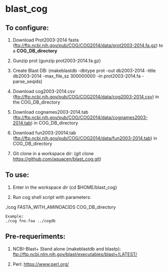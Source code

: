 # blast_cog

## To configure:

1. Download Prot2003-2014 fasta (ftp://ftp.ncbi.nih.gov/pub/COG/COG2014/data/prot2003-2014.fa.gz) to a **COG_DB_directory**

2. Gunzip prot (gunzip prot2003-2014.fa.gz)

3. Create Blast DB: (makeblastdb -dbtype prot -out db2003-2014 -title db2003-2014 -max_file_sz 300000000 -in prot2003-2014.fa -parse_seqids)

4. Download cog2003-2014.csv (ftp://ftp.ncbi.nih.gov/pub/COG/COG2014/data/cog2003-2014.csv) in the COG_DB_directory

5. Download cognames2003-2014.tab (ftp://ftp.ncbi.nih.gov/pub/COG/COG2014/data/cognames2003-2014.tab) in COG_DB_directory

6. Download fun2003-20014.tab (ftp://ftp.ncbi.nih.gov/pub/COG/COG2014/data/fun2003-2014.tab) in COG_DB_directory

7. Git clone in a workspace dir: (git clone https://github.com/aquacen/blast_cog.git)


## To use:

1. Enter in the workspace dir (cd $HOME/blast_cog)

2. Run cog shell script with parameters:

./cog FASTA_WITH_AMINOACIDS COG_DB_directory

    Example:
    ./cog fno.faa ../cogdb


## Pre-requeriments:

1. NCBI-Blast+ Stand alone (makeblastdb and blastp): ftp://ftp.ncbi.nlm.nih.gov/blast/executables/blast+/LATEST/

2. Perl: https://www.perl.org/
